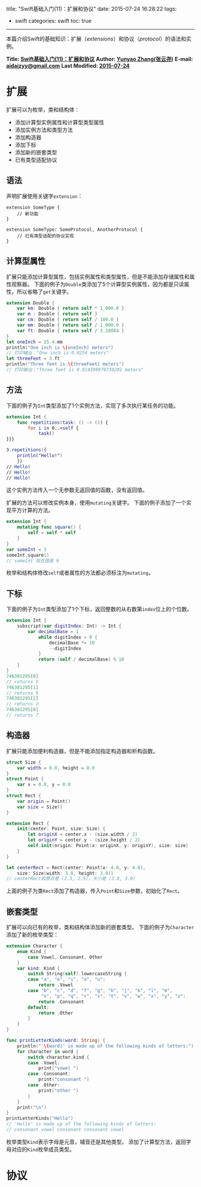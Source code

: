 title: "Swift基础入门(11)：扩展和协议"
date: 2015-07-24 16:28:22
tags:
- swift
categories: swift
toc: true
---

本篇介绍Swift的基础知识：扩展（_extensions_）和协议（_protocol_）的语法和实例。

<!--more-->
**Title: [Swift基础入门(11)：扩展和协议](https://aidaizyy.github.io/swift_11)**
**Author: [Yunyao Zhang(张云尧)](http://aidaizyy.github.io)**
**E-mail: <aidaizyy@gmail.com>**
**Last Modified: [2015-07-24](http://aidaizyy.github.io)**

# 扩展
扩展可以为枚举，类和结构体：
- 添加计算型实例属性和计算型类型属性
- 添加实例方法和类型方法
- 添加构造器
- 添加下标
- 添加新的嵌套类型
- 已有类型适配协议

## 语法
声明扩展使用关键字`extension`：
``` swfit
extension SomeType {
    // 新功能
}

extension SomeType: SomeProtocol, AnotherProtocol {
    // 已有类型适配的协议实现
}
```

## 计算型属性
扩展只能添加计算型属性，包括实例属性和类型属性，但是不能添加存储属性和属性观察器。
下面的例子为`Double`类添加了5个计算型实例属性，因为都是只读属性，所以省略了`get`关键字。
``` swift
extension Double {
    var km: Double { return self * 1_000.0 }
    var m : Double { return self }
    var cm: Double { return self / 100.0 }
    var mm: Double { return self / 1_000.0 }
    var ft: Double { return self / 3.28084 }
}
let oneInch = 25.4.mm
println("One inch is \(oneInch) meters")
// 打印输出："One inch is 0.0254 meters"
let threeFeet = 3.ft
println("Three feet is \(threeFeet) meters")
// 打印输出："Three feet is 0.914399970739201 meters"
```

## 方法
下面的例子为`Int`类型添加了1个实例方法，实现了多次执行某任务的功能。
``` swift
extension Int {
    func repetitions(task: () -> ()) {
        for i in 0..<self {
            task()
}}}

3.repetitions({
    println("Hello!")
    })
// Hello!
// Hello!
// Hello!
```
这个实例方法传入一个无参数无返回值的函数，没有返回值。

扩展的方法可以修改实例本身，使用`mutating`关键字。
下面的例子添加了一个实现平方计算的方法。
``` swift
extension Int {
    mutating func square() {
        self = self * self
    }
}
var someInt = 3
someInt.square()
// someInt 现在值是 9
```
枚举和结构体修改`self`或者属性的方法都必须标注为`mutating`。

## 下标
下面的例子为`Int`类型添加了1个下标，返回整数的从右数第`index`位上的个位数。
``` swift
extension Int {
    subscript(var digitIndex: Int) -> Int {
        var decimalBase = 1
            while digitIndex > 0 {
                decimalBase *= 10
                --digitIndex
            }
            return (self / decimalBase) % 10
    }
}
746381295[0]
// returns 5
746381295[1]
// returns 9
746381295[2]
// returns 2
746381295[8]
// returns 7
```

## 构造器
扩展只能添加便利构造器，但是不能添加指定构造器和析构函数。
``` swift
struct Size {
    var width = 0.0, height = 0.0
}
struct Point {
    var x = 0.0, y = 0.0
}
struct Rect {
    var origin = Point()
    var size = Size()
}

extension Rect {
    init(center: Point, size: Size) {
        let originX = center.x - (size.width / 2)
        let originY = center.y - (size.height / 2)
        self.init(origin: Point(x: originX, y: originY), size: size)
    }
}

let centerRect = Rect(center: Point(x: 4.0, y: 4.0),
    size: Size(width: 3.0, height: 3.0))
// centerRect的原点是 (2.5, 2.5)，大小是 (3.0, 3.0)
```
上面的例子为类`Rect`添加了构造器，传入`Point`和`Size`参数，初始化了`Rect`。

## 嵌套类型
扩展可以向已有的枚举，类和结构体添加新的嵌套类型。
下面的例子为`Character`添加了新的枚举类型：
``` swift
extension Character {
    enum Kind {
        case Vowel, Consonant, Other
    }
    var kind: Kind {
        switch String(self).lowercaseString {
        case "a", "e", "i", "o", "u":
            return .Vowel
        case "b", "c", "d", "f", "g", "h", "j", "k", "l", "m",
             "n", "p", "q", "r", "s", "t", "v", "w", "x", "y", "z":
            return .Consonant
        default:
            return .Other
        }
    }
}

func printLetterKinds(word: String) {
    println("'\(word)' is made up of the following kinds of letters:")
    for character in word {
        switch character.kind {
        case .Vowel:
            print("vowel ")
        case .Consonant:
            print("consonant ")
        case .Other:
            print("other ")
        }
    }
    print("\n")
}
printLetterKinds("Hello")
// 'Hello' is made up of the following kinds of letters:
// consonant vowel consonant consonant vowel
```
枚举类型`Kind`表示字母是元音，辅音还是其他类型。
添加了计算型方法，返回字母对应的`Kind`枚举成员类型。

# 协议
